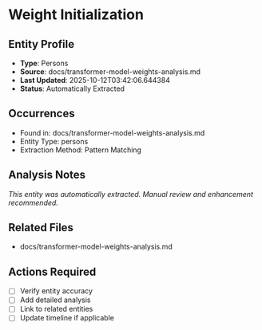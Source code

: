 # Weight Initialization

## Entity Profile
- **Type**: Persons
- **Source**: docs/transformer-model-weights-analysis.md
- **Last Updated**: 2025-10-12T03:42:06.644384
- **Status**: Automatically Extracted

## Occurrences
- Found in: docs/transformer-model-weights-analysis.md
- Entity Type: persons
- Extraction Method: Pattern Matching

## Analysis Notes
*This entity was automatically extracted. Manual review and enhancement recommended.*

## Related Files
- docs/transformer-model-weights-analysis.md

## Actions Required
- [ ] Verify entity accuracy
- [ ] Add detailed analysis
- [ ] Link to related entities
- [ ] Update timeline if applicable
